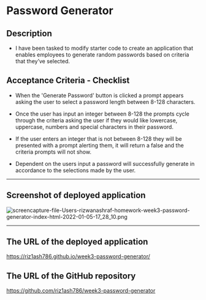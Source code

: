 # Password Generator

## Description

- I have been tasked to modify starter code to create an application that enables employees to generate random passwords based on criteria that they’ve selected.

## Acceptance Criteria - Checklist

- When the 'Generate Password' button is clicked a prompt appears asking the user to select a password length between 8-128 characters.

- Once the user has input an integer between 8-128 the prompts cycle through the criteria asking the user if they would like lowercase, uppercase, numbers and special characters in their password.

- If the user enters an integer that is not between 8-128 they will be presented with a prompt alerting them, it will return a false and the criteria prompts will not show.

- Dependent on the users input a password will successfully generate in accordance to the selections made by the user.

---

## Screenshot of deployed application

![screencapture-file-Users-rizwanashraf-homework-week3-password-generator-index-html-2022-01-05-17_28_10.png](https://raw.githubusercontent.com/riz1ash786/week3-password-generator/main/screencapture-file-Users-rizwanashraf-homework-week3-password-generator-index-html-2022-01-05-17_28_10.png)

---

## The URL of the deployed application

https://riz1ash786.github.io/week3-password-generator/

## The URL of the GitHub repository

https://github.com/riz1ash786/week3-password-generator
